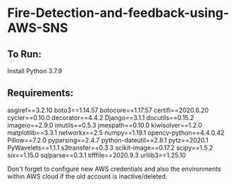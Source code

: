 # Fire-Detection-and-feedback-using-AWS-SNS

## To Run:
Install Python 3.7.9

## Requirements:

asgiref==3.2.10
boto3==1.14.57
botocore==1.17.57
certifi==2020.6.20
cycler==0.10.0
decorator==4.4.2
Django==3.1.1
docutils==0.15.2
imageio==2.9.0
imutils==0.5.3
jmespath==0.10.0
kiwisolver==1.2.0
matplotlib==3.3.1
networkx==2.5
numpy==1.19.1
opencv-python==4.4.0.42
Pillow==7.2.0
pyparsing==2.4.7
python-dateutil==2.8.1
pytz==2020.1
PyWavelets==1.1.1
s3transfer==0.3.3
scikit-image==0.17.2
scipy==1.5.2
six==1.15.0
sqlparse==0.3.1
tifffile==2020.9.3
urllib3==1.25.10

Don't forget to configure new AWS credentials and also the environments within AWS cloud if the old account is inactive/deleted.
